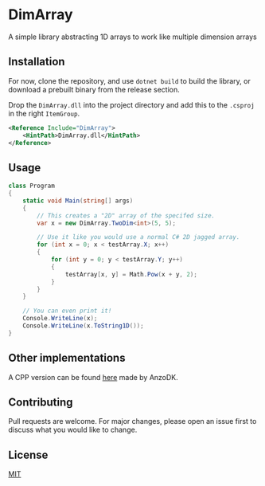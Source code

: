 # DimArray

A simple library abstracting 1D arrays to work like multiple dimension arrays

## Installation

For now, clone the repository, and use `dotnet build` to build the library, or download a prebuilt binary from the release section.

Drop the `DimArray.dll` into the project directory and add this to the `.csproj` in the right `ItemGroup`.
```xml
<Reference Include="DimArray">
    <HintPath>DimArray.dll</HintPath>
</Reference>
```

## Usage

```csharp
class Program
{
    static void Main(string[] args)
    {
        // This creates a "2D" array of the specifed size.
        var x = new DimArray.TwoDim<int>(5, 5);

        // Use it like you would use a normal C# 2D jagged array.
        for (int x = 0; x < testArray.X; x++)
        {
            for (int y = 0; y < testArray.Y; y++)
            {
                testArray[x, y] = Math.Pow(x + y, 2);
            }
        } 
    }

    // You can even print it!
    Console.WriteLine(x);
    Console.WriteLine(x.ToString1D());
}

```

## Other implementations
A CPP version can be found [here](https://github.com/AnzoDK/DimArray) made by AnzoDK.

## Contributing
Pull requests are welcome. For major changes, please open an issue first to discuss what you would like to change.

## License
[MIT](https://github.com/samhamnam/DimArray/blob/master/license)
